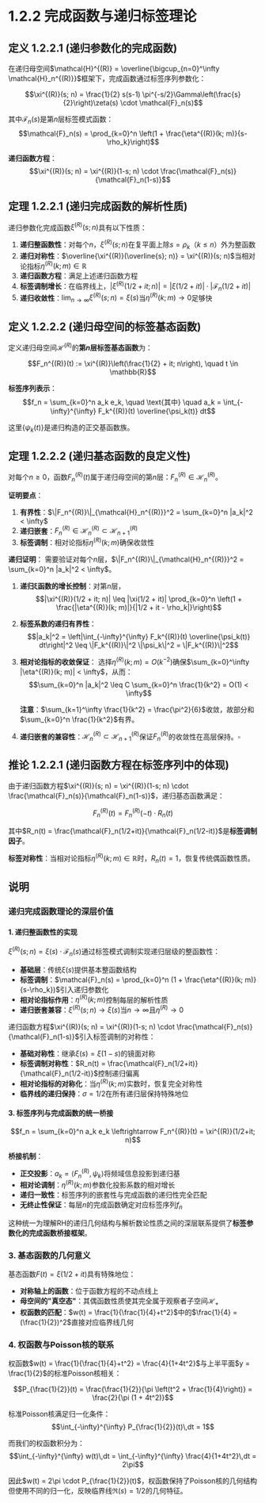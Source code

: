 # 1.2.2 完成函数与递归标签理论

## 定义 1.2.2.1 (递归参数化的完成函数)

在递归母空间$\mathcal{H}^{(R)} = \overline{\bigcup_{n=0}^\infty \mathcal{H}_n^{(R)}}$框架下，完成函数通过标签序列参数化：

$$\xi^{(R)}(s; n) = \frac{1}{2} s(s-1) \pi^{-s/2}\Gamma\left(\frac{s}{2}\right)\zeta(s) \cdot \mathcal{F}_n(s)$$

其中$\mathcal{F}_n(s)$是第$n$层标签模式函数：
$$\mathcal{F}_n(s) = \prod_{k=0}^n \left(1 + \frac{\eta^{(R)}(k; m)}{s-\rho_k}\right)$$

**递归函数方程**：
$$\xi^{(R)}(s; n) = \xi^{(R)}(1-s; n) \cdot \frac{\mathcal{F}_n(s)}{\mathcal{F}_n(1-s)}$$

## 定理 1.2.2.1 (递归完成函数的解析性质)

递归参数化完成函数$\xi^{(R)}(s; n)$具有以下性质：

1. **递归整函数性**：对每个$n$，$\xi^{(R)}(s; n)$在复平面上除$s = \rho_k$（$k \leq n$）外为整函数
2. **递归对称性**：$\overline{\xi^{(R)}(\overline{s}; n)} = \xi^{(R)}(s; n)$当相对论指标$\eta^{(R)}(k; m) \in \mathbb{R}$
3. **递归函数方程**：满足上述递归函数方程
4. **标签调制增长**：在临界线上，$|\xi^{(R)}(1/2+it; n)| = |\xi(1/2+it)| \cdot |\mathcal{F}_n(1/2+it)|$
5. **递归收敛性**：$\lim_{n \to \infty} \xi^{(R)}(s; n) = \xi(s)$当$\eta^{(R)}(k; m) \to 0$足够快

## 定义 1.2.2.2 (递归母空间的标签基态函数)

定义递归母空间$\mathcal{H}^{(R)}$的**第$n$层标签基态函数**为：

$$F_n^{(R)}(t) := \xi^{(R)}\left(\frac{1}{2} + it; n\right), \quad t \in \mathbb{R}$$

**标签序列表示**：
$$f_n = \sum_{k=0}^n a_k e_k, \quad \text{其中} \quad a_k = \int_{-\infty}^{\infty} F_k^{(R)}(t) \overline{\psi_k(t)} dt$$

这里$\{\psi_k(t)\}$是递归构造的正交基函数族。

## 定理 1.2.2.2 (递归基态函数的良定义性)

对每个$n \geq 0$，函数$F_n^{(R)}(t)$属于递归母空间的第$n$层：$F_n^{(R)} \in \mathcal{H}_n^{(R)}$。

**证明要点**：
1. **有界性**：$\|F_n^{(R)}\|_{\mathcal{H}_n^{(R)}}^2 = \sum_{k=0}^n |a_k|^2 < \infty$
2. **递归嵌套**：$F_n^{(R)} \in \mathcal{H}_n^{(R)} \subset \mathcal{H}_{n+1}^{(R)}$
3. **标签调制**：相对论指标$\eta^{(R)}(k; m)$确保收敛性

**递归证明**：
需要验证对每个$n$层，$\|F_n^{(R)}\|_{\mathcal{H}_n^{(R)}}^2 = \sum_{k=0}^n |a_k|^2 < \infty$。

1. **递归ξ函数的增长控制**：对第$n$层，
   $$|\xi^{(R)}(1/2 + it; n)| \leq |\xi(1/2 + it)| \prod_{k=0}^n \left(1 + \frac{|\eta^{(R)}(k; m)|}{|1/2 + it - \rho_k|}\right)$$

2. **标签系数的递归有界性**：
   $$|a_k|^2 = \left|\int_{-\infty}^{\infty} F_k^{(R)}(t) \overline{\psi_k(t)} dt\right|^2 \leq \|F_k^{(R)}\|^2 \|\psi_k\|^2 = \|F_k^{(R)}\|^2$$

3. **相对论指标的收敛保证**：
   选择$\eta^{(R)}(k; m) = O(k^{-2})$确保$\sum_{k=0}^\infty |\eta^{(R)}(k; m)| < \infty$，从而：
   $$\sum_{k=0}^n |a_k|^2 \leq C \sum_{k=0}^n \frac{1}{k^2} = O(1) < \infty$$
   
   **注意**：$\sum_{k=1}^\infty \frac{1}{k^2} = \frac{\pi^2}{6}$收敛，故部分和$\sum_{k=0}^n \frac{1}{k^2}$有界。

4. **递归嵌套的兼容性**：$\mathcal{H}_n^{(R)} \subset \mathcal{H}_{n+1}^{(R)}$保证$F_n^{(R)}$的收敛性在高层保持。$\square$

## 推论 1.2.2.1 (递归函数方程在标签序列中的体现)

由于递归函数方程$\xi^{(R)}(s; n) = \xi^{(R)}(1-s; n) \cdot \frac{\mathcal{F}_n(s)}{\mathcal{F}_n(1-s)}$，递归基态函数满足：

$$F_n^{(R)}(t) = F_n^{(R)}(-t) \cdot R_n(t)$$

其中$R_n(t) = \frac{\mathcal{F}_n(1/2+it)}{\mathcal{F}_n(1/2-it)}$是**标签调制因子**。

**标签对称性**：当相对论指标$\eta^{(R)}(k; m) \in \mathbb{R}$时，$R_n(t) = 1$，恢复传统偶函数性质。

## 说明

### **递归完成函数理论的深层价值**

#### **1. 递归整函数性的实现**
$\xi^{(R)}(s; n) = \xi(s) \cdot \mathcal{F}_n(s)$通过标签模式调制实现递归层级的整函数性：
- **基础层**：传统$\xi(s)$提供基本整函数结构
- **标签调制**：$\mathcal{F}_n(s) = \prod_{k=0}^n (1 + \frac{\eta^{(R)}(k; m)}{s-\rho_k})$引入递归参数化
- **相对论指标作用**：$\eta^{(R)}(k; m)$控制每层的解析性质
- **递归嵌套兼容**：$\xi^{(R)}(s; n) \to \xi(s)$当$n \to \infty$且$\eta^{(R)} \to 0$

递归函数方程$\xi^{(R)}(s; n) = \xi^{(R)}(1-s; n) \cdot \frac{\mathcal{F}_n(s)}{\mathcal{F}_n(1-s)}$引入标签调制的对称性：
- **基础对称性**：继承$\xi(s) = \xi(1-s)$的镜面对称
- **标签调制对称性**：$R_n(t) = \frac{\mathcal{F}_n(1/2+it)}{\mathcal{F}_n(1/2-it)}$控制递归偏离
- **相对论指标的对称化**：当$\eta^{(R)}(k; m)$实数时，恢复完全对称性
- **临界线的递归保持**：$\sigma = 1/2$在所有递归层保持特殊地位

#### **3. 标签序列与完成函数的统一桥接**
$$f_n = \sum_{k=0}^n a_k e_k \leftrightarrow F_n^{(R)}(t) = \xi^{(R)}(1/2+it; n)$$

**桥接机制**：
- **正交投影**：$a_k = \langle F_n^{(R)}, \psi_k \rangle$将频域信息投影到递归基
- **相对论调制**：$\eta^{(R)}(k; m)$参数化投影系数的相对增长
- **递归一致性**：标签序列的嵌套性与完成函数的递归性完全匹配
- **无终止性保证**：每层$n$的完成函数确定对应标签序列$f_n$

这种统一为理解RH的递归几何结构与解析数论性质之间的深层联系提供了**标签参数化的完成函数桥接框架**。

### 3. 基态函数的几何意义
基态函数$F(t) = \xi(1/2+it)$具有特殊地位：
- **对称轴上的函数**：位于函数方程的不动点线上
- **母空间的"真空态"**：其偶函数性质使其完全属于观察者子空间$\mathcal{H}_+$
- **权函数的匹配**：$w(t) = \frac{1}{\frac{1}{4}+t^2}$中的$\frac{1}{4} = (\frac{1}{2})^2$直接对应临界线几何

### 4. 权函数与Poisson核的联系
权函数$w(t) = \frac{1}{\frac{1}{4}+t^2} = \frac{4}{1+4t^2}$与上半平面$y = \frac{1}{2}$的标准Poisson核相关：

$$P_{\frac{1}{2}}(t) = \frac{\frac{1}{2}}{\pi \left(t^2 + \frac{1}{4}\right)} = \frac{2}{\pi (1 + 4t^2)}$$

标准Poisson核满足归一化条件：
$$\int_{-\infty}^{\infty} P_{\frac{1}{2}}(t)\,dt = 1$$

而我们的权函数积分为：
$$\int_{-\infty}^{\infty} w(t)\,dt = \int_{-\infty}^{\infty} \frac{4}{1+4t^2}\,dt = 2\pi$$

因此$w(t) = 2\pi \cdot P_{\frac{1}{2}}(t)$，权函数保持了Poisson核的几何结构但使用不同的归一化，反映临界线$\Re(s) = 1/2$的几何特征。